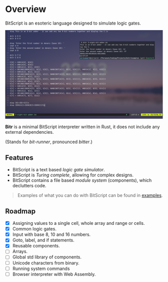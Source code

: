 # Overview

BitScript is an esoteric language designed to simulate logic gates.

![](./images/adder-showcase.png)

**Bitr** is a minimal BitScript interpreter written in Rust, it does not include any external dependencies.

(Stands for *bit-runner*, pronounced *bitter*.)

## Features

- BitScript is a text based *logic gate simulator*. 
- BitScript is *Turing complete*, allowing for complex designs.
- BitScript contains a file based *module system* (components), which declutters code.

> Examples of what you can do with BitScript can be found in <a href="https://github.com/siriusmart/bitr/tree/master/examples" target=_blank>examples</a>.

## Roadmap

- [x] Assigning values to a single cell, whole array and range or cells.
- [x] Common logic gates.
- [x] Input with base 8, 10 and 16 numbers.
- [x] Goto, label, and if statements.
- [x] Reusable components.
- [ ] Arrays.
- [ ] Global std library of components.
- [ ] Unicode characters from binary.
- [ ] Running system commands
- [ ] Browser interpreter with Web Assembly.
<!-- - [ ] Convert BitScript into a diagram of logic gates. -->
